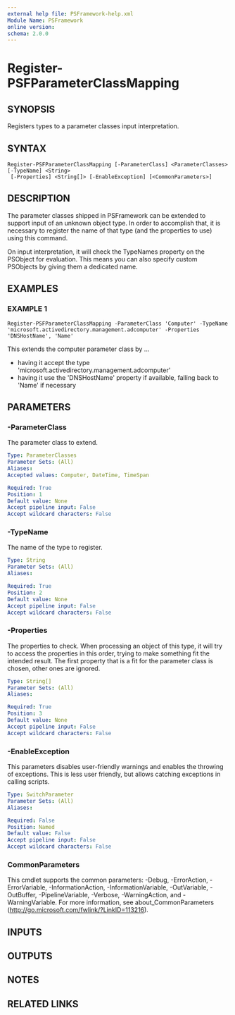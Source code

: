 ```yaml
---
external help file: PSFramework-help.xml
Module Name: PSFramework
online version:
schema: 2.0.0
---
```


# Register-PSFParameterClassMapping

## SYNOPSIS
Registers types to a parameter classes input interpretation.

## SYNTAX

```
Register-PSFParameterClassMapping [-ParameterClass] <ParameterClasses> [-TypeName] <String>
 [-Properties] <String[]> [-EnableException] [<CommonParameters>]
```

## DESCRIPTION
The parameter classes shipped in PSFramework can be extended to support input of an unknown object type.
In order to accomplish that, it is necessary to register the name of that type (and the properties to use) using this command.

On input interpretation, it will check the TypeNames property on the PSObject for evaluation.
This means you can also specify custom PSObjects by giving them a dedicated name.

## EXAMPLES

### EXAMPLE 1
```
Register-PSFParameterClassMapping -ParameterClass 'Computer' -TypeName 'microsoft.activedirectory.management.adcomputer' -Properties 'DNSHostName', 'Name'
```

This extends the computer parameter class by ...
- having it accept the type 'microsoft.activedirectory.management.adcomputer'
- having it use the 'DNSHostName' property if available, falling back to 'Name' if necessary

## PARAMETERS

### -ParameterClass
The parameter class to extend.

```yaml
Type: ParameterClasses
Parameter Sets: (All)
Aliases:
Accepted values: Computer, DateTime, TimeSpan

Required: True
Position: 1
Default value: None
Accept pipeline input: False
Accept wildcard characters: False
```

### -TypeName
The name of the type to register.

```yaml
Type: String
Parameter Sets: (All)
Aliases:

Required: True
Position: 2
Default value: None
Accept pipeline input: False
Accept wildcard characters: False
```

### -Properties
The properties to check.
When processing an object of this type, it will try to access the properties in this order, trying to make something fit the intended result.
The first property that is a fit for the parameter class is chosen, other ones are ignored.

```yaml
Type: String[]
Parameter Sets: (All)
Aliases:

Required: True
Position: 3
Default value: None
Accept pipeline input: False
Accept wildcard characters: False
```

### -EnableException
This parameters disables user-friendly warnings and enables the throwing of exceptions.
This is less user friendly, but allows catching exceptions in calling scripts.

```yaml
Type: SwitchParameter
Parameter Sets: (All)
Aliases:

Required: False
Position: Named
Default value: False
Accept pipeline input: False
Accept wildcard characters: False
```

### CommonParameters
This cmdlet supports the common parameters: -Debug, -ErrorAction, -ErrorVariable, -InformationAction, -InformationVariable, -OutVariable, -OutBuffer, -PipelineVariable, -Verbose, -WarningAction, and -WarningVariable.
For more information, see about_CommonParameters (http://go.microsoft.com/fwlink/?LinkID=113216).

## INPUTS

## OUTPUTS

## NOTES

## RELATED LINKS
